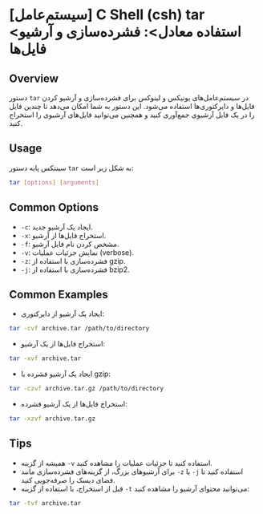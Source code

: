# [سیستم‌عامل] C Shell (csh) tar <استفاده معادل>: فشرده‌سازی و آرشیو فایل‌ها

## Overview
دستور `tar` در سیستم‌عامل‌های یونیکس و لینوکس برای فشرده‌سازی و آرشیو کردن فایل‌ها و دایرکتوری‌ها استفاده می‌شود. این دستور به شما امکان می‌دهد تا چندین فایل را در یک فایل آرشیوی جمع‌آوری کنید و همچنین می‌توانید فایل‌های آرشیوی را استخراج کنید.

## Usage
سینتکس پایه دستور `tar` به شکل زیر است:

```bash
tar [options] [arguments]
```

## Common Options
- `-c`: ایجاد یک آرشیو جدید.
- `-x`: استخراج فایل‌ها از آرشیو.
- `-f`: مشخص کردن نام فایل آرشیو.
- `-v`: نمایش جزئیات عملیات (verbose).
- `-z`: فشرده‌سازی با استفاده از gzip.
- `-j`: فشرده‌سازی با استفاده از bzip2.

## Common Examples
- ایجاد یک آرشیو از دایرکتوری:

```bash
tar -cvf archive.tar /path/to/directory
```

- استخراج فایل‌ها از یک آرشیو:

```bash
tar -xvf archive.tar
```

- ایجاد یک آرشیو فشرده با gzip:

```bash
tar -czvf archive.tar.gz /path/to/directory
```

- استخراج فایل‌ها از یک آرشیو فشرده:

```bash
tar -xzvf archive.tar.gz
```

## Tips
- همیشه از گزینه `-v` استفاده کنید تا جزئیات عملیات را مشاهده کنید.
- برای آرشیوهای بزرگ، از گزینه‌های فشرده‌سازی مانند `-z` یا `-j` استفاده کنید تا فضای دیسک را صرفه‌جویی کنید.
- قبل از استخراج، با استفاده از گزینه `-t` می‌توانید محتوای آرشیو را مشاهده کنید:

```bash
tar -tvf archive.tar
```